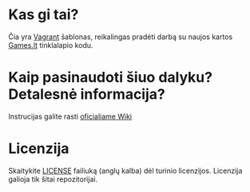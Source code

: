 # Kas gi tai?

Čia yra [Vagrant](https://www.vagrantup.com) šablonas, reikalingas pradėti darbą su naujos kartos [Games.lt](http://games.lt) tinklalapio kodu.

# Kaip pasinaudoti šiuo dalyku? Detalesnė informacija?

Instrucijas galite rasti [oficialiame Wiki](https://github.com/GamesLT/web-devbox/wiki/Turinys)

# Licenzija

Skaitykite [LICENSE](https://raw.githubusercontent.com/GamesLT/web-devbox/master/LICENSE) failiuką (anglų kalba) dėl turinio licenzijos. Licenzija galioja tik šitai repozitorijai.

